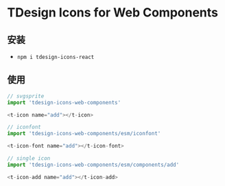 # TDesign Icons for Web Components

## 安装

- `npm i tdesign-icons-react`

## 使用

```js
// svgsprite
import 'tdesign-icons-web-components'

<t-icon name="add"></t-icon>

// iconfont
import 'tdesign-icons-web-components/esm/iconfont'

<t-icon-font name="add"></t-icon-font>

// single icon
import 'tdesign-icons-web-components/esm/components/add'

<t-icon-add name="add"></t-icon-add>
```
